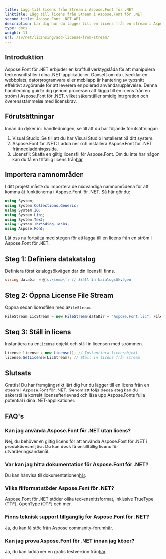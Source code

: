 ```yaml
---
title: Lägg till licens från Stream i Aspose.Font för .NET
linktitle: Lägg till licens från Stream i Aspose.Font för .NET
second_title: Aspose.Font .NET API
description: Lär dig hur du lägger till en licens från en stream i Aspose.Font för .NET. Säkerställ licensefterlevnad och lås upp funktioner för teckensnittsmanipulering utan ansträngning.
type: docs
weight: 11
url: /sv/net/licensing/add-license-from-stream/
---
```

## Introduktion
Aspose.Font för .NET erbjuder en kraftfull verktygslåda för att manipulera teckensnittsfiler i dina .NET-applikationer. Oavsett om du utvecklar en webbplats, datorprogramvara eller mobilapp är hantering av typsnitt effektivt avgörande för att leverera en polerad användarupplevelse. Denna handledning guidar dig genom processen att lägga till en licens från en ström i Aspose.Font för .NET, vilket säkerställer smidig integration och överensstämmelse med licenskrav.
## Förutsättningar
Innan du dyker in i handledningen, se till att du har följande förutsättningar:
1. Visual Studio: Se till att du har Visual Studio installerat på ditt system.
2.  Aspose.Font for .NET: Ladda ner och installera Aspose.Font for .NET från[nedladdningssida](https://releases.aspose.com/font/net/).
3.  Licensfil: Skaffa en giltig licensfil för Aspose.Font. Om du inte har någon kan du få en tillfällig licens från[här](https://purchase.aspose.com/temporary-license/).

## Importera namnområden
I ditt projekt måste du importera de nödvändiga namnområdena för att komma åt funktionerna i Aspose.Font för .NET. Så här gör du:
```csharp
using System;
using System.Collections.Generic;
using System.IO;
using System.Linq;
using System.Text;
using System.Threading.Tasks;
using Aspose.Font;
```
Låt oss nu fortsätta med stegen för att lägga till en licens från en ström i Aspose.Font för .NET.
## Steg 1: Definiera datakatalog
Definiera först katalogsökvägen där din licensfil finns.
```csharp
string dataDir = @"c:\temp\"; // Ställ in katalogsökvägen
```
## Steg 2: Öppna License File Stream
 Öppna sedan licensfilen med a`FileStream`.
```csharp
FileStream LicStream = new FileStream(dataDir + "Aspose.Font.lic", FileMode.Open); // Öppna licensfilström
```
## Steg 3: Ställ in licens
 Instantiera nu en`License` objekt och ställ in licensen med strömmen.
```csharp
License license = new License(); // Instantiera licensobjekt
license.SetLicense(LicStream); // Ställ in licens från stream
```

## Slutsats
Grattis! Du har framgångsrikt lärt dig hur du lägger till en licens från en stream i Aspose.Font för .NET. Genom att följa dessa steg kan du säkerställa korrekt licensefterlevnad och låsa upp Aspose.Fonts fulla potential i dina .NET-applikationer.
## FAQ's
### Kan jag använda Aspose.Font för .NET utan licens?
Nej, du behöver en giltig licens för att använda Aspose.Font för .NET i produktionsmiljöer. Du kan dock få en tillfällig licens för utvärderingsändamål.
### Var kan jag hitta dokumentation för Aspose.Font för .NET?
 Du kan hänvisa till dokumentationen[här](https://reference.aspose.com/font/net/).
### Vilka filformat stöder Aspose.Font för .NET?
Aspose.Font för .NET stöder olika teckensnittsformat, inklusive TrueType (TTF), OpenType (OTF) och mer.
### Finns teknisk support tillgänglig för Aspose.Font för .NET?
 Ja, du kan få stöd från Aspose community-forum[här](https://forum.aspose.com/c/font/41).
### Kan jag prova Aspose.Font för .NET innan jag köper?
 Ja, du kan ladda ner en gratis testversion från[här](https://releases.aspose.com/).